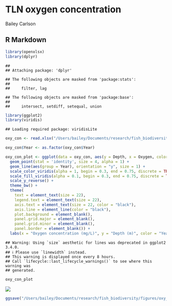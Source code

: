 TLN oxygen concentration
================
Bailey Carlson

## R Markdown

``` r
library(openxlsx)
library(dplyr)
```

    ## 
    ## Attaching package: 'dplyr'

    ## The following objects are masked from 'package:stats':
    ## 
    ##     filter, lag

    ## The following objects are masked from 'package:base':
    ## 
    ##     intersect, setdiff, setequal, union

``` r
library(ggplot2)
library(viridis)
```

    ## Loading required package: viridisLite

``` r
oxy_con <- read.xlsx("/Users/bailey/Documents/research/fish_biodiversity/data/collection/environment/TLN/TLN_oxygen_concentrations.xlsx")

oxy_con$Year <- as.factor(oxy_con$Year)

oxy_con_plot <- ggplot(data = oxy_con, aes(y = Depth, x = Oxygen, color = Year, fill = Year)) + 
  geom_point(stat = 'identity', size = 4, alpha = 1) + 
  geom_line(aes(group = Year), orientation = "y", size = 1) +
  scale_color_viridis(alpha = 1, begin = 0.3, end = 0.75, discrete = TRUE, option = "A") +
  scale_fill_viridis(alpha = 0.1, begin = 0.3, end = 0.75, discrete = TRUE, option = "A") +
  scale_y_reverse() +
  theme_bw() +
  theme(
    text = element_text(size = 22),
    legend.text = element_text(size = 22),
    axis.text = element_text(size = 22, color = "black"),
    axis.line = element_line(color = "black"),
    plot.background = element_blank(),
    panel.grid.major = element_blank(),
    panel.grid.minor = element_blank(),
    panel.border = element_blank()) +
  labs(x = "Oxygen concentration (mg/L)", y = "Depth (m)", color = "Year")
```

    ## Warning: Using `size` aesthetic for lines was deprecated in ggplot2 3.4.0.
    ## ℹ Please use `linewidth` instead.
    ## This warning is displayed once every 8 hours.
    ## Call `lifecycle::last_lifecycle_warnings()` to see where this warning was
    ## generated.

``` r
oxy_con_plot
```

![](TLN_oxygen_concentration_files/figure-gfm/unnamed-chunk-2-1.png)<!-- -->

``` r
ggsave("/Users/bailey/Documents/research/fish_biodiversity/figures/oxy_con_plot.png", oxy_con_plot, width = 6, height = 4, units = "in")
```

